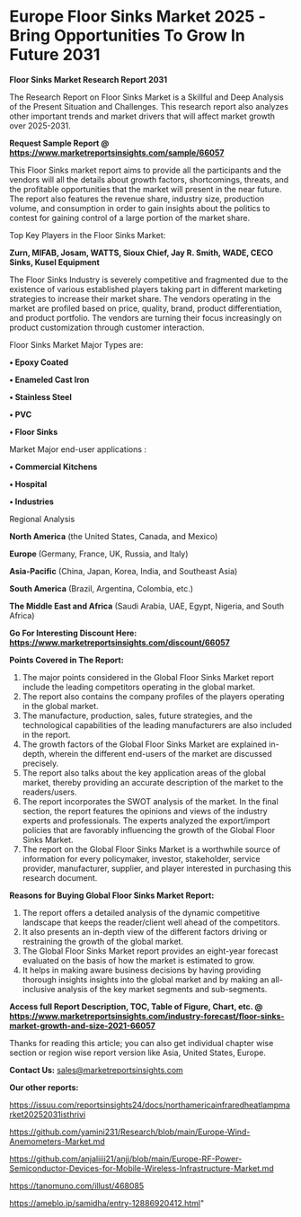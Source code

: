 # Europe Floor Sinks Market 2025 -Bring Opportunities To Grow In Future 2031

<strong>Floor Sinks Market Research Report 2031</strong>

The Research Report on Floor Sinks Market is a Skillful and Deep Analysis of the Present Situation and Challenges. This research report also analyzes other important trends and market drivers that will affect market growth over 2025-2031.

<strong>Request Sample Report @ <a href=https://www.marketreportsinsights.com/sample/66057>https://www.marketreportsinsights.com/sample/66057</a></strong>

This Floor Sinks market report aims to provide all the participants and the vendors will all the details about growth factors, shortcomings, threats, and the profitable opportunities that the market will present in the near future. The report also features the revenue share, industry size, production volume, and consumption in order to gain insights about the politics to contest for gaining control of a large portion of the market share.

Top Key Players in the Floor Sinks Market:

<strong>Zurn, MIFAB, Josam, WATTS, Sioux Chief, Jay R. Smith, WADE, CECO Sinks, Kusel Equipment</strong>

The Floor Sinks Industry is severely competitive and fragmented due to the existence of various established players taking part in different marketing strategies to increase their market share. The vendors operating in the market are profiled based on price, quality, brand, product differentiation, and product portfolio. The vendors are turning their focus increasingly on product customization through customer interaction.

Floor Sinks Market Major Types are:

<strong>• Epoxy Coated

• Enameled Cast Iron

• Stainless Steel

• PVC

• Floor Sinks</strong>

Market Major end-user applications :

<strong>• Commercial Kitchens

• Hospital

• Industries</strong>

Regional Analysis

</u><strong><b>North America</b></strong> (the United States, Canada, and Mexico)

<strong><b>Europe </b></strong>(Germany, France, UK, Russia, and Italy)

<strong><b>Asia-Pacific</b></strong> (China, Japan, Korea, India, and Southeast Asia)

<strong><b>South America</b></strong> (Brazil, Argentina, Colombia, etc.)

<strong><b>The Middle East and Africa</b></strong> (Saudi Arabia, UAE, Egypt, Nigeria, and South Africa)

<strong>Go For Interesting Discount Here: <a href=https://www.marketreportsinsights.com/discount/66057>https://www.marketreportsinsights.com/discount/66057</a></strong>

<strong>Points Covered in The Report:</strong>
<ol>
  <li>The major points considered in the Global Floor Sinks Market report include the leading competitors operating in the global market.</li>
  <li>The report also contains the company profiles of the players operating in the global market.</li>
  <li>The manufacture, production, sales, future strategies, and the technological capabilities of the leading manufacturers are also included in the report.</li>
  <li>The growth factors of the Global Floor Sinks Market are explained in-depth, wherein the different end-users of the market are discussed precisely.</li>
  <li>The report also talks about the key application areas of the global market, thereby providing an accurate description of the market to the readers/users.</li>
  <li>The report incorporates the SWOT analysis of the market. In the final section, the report features the opinions and views of the industry experts and professionals. The experts analyzed the export/import policies that are favorably influencing the growth of the Global Floor Sinks Market.</li>
  <li>The report on the Global Floor Sinks Market is a worthwhile source of information for every policymaker, investor, stakeholder, service provider, manufacturer, supplier, and player interested in purchasing this research document.</li>
</ol>
<strong>Reasons for Buying Global Floor Sinks Market Report:</strong>

<ol>
  <li>The report offers a detailed analysis of the dynamic competitive landscape that keeps the reader/client well ahead of the competitors.</li>
  <li>It also presents an in-depth view of the different factors driving or restraining the growth of the global market.</li>
  <li>The Global Floor Sinks Market report provides an eight-year forecast evaluated on the basis of how the market is estimated to grow.</li>
  <li>It helps in making aware business decisions by having providing thorough insights insights into the global market and by making an all-inclusive analysis of the key market segments and sub-segments.</li>
</ol>
<strong>Access full Report Description, TOC, Table of Figure, Chart, etc. @ <a href=https://www.marketreportsinsights.com/industry-forecast/floor-sinks-market-growth-and-size-2021-66057>https://www.marketreportsinsights.com/industry-forecast/floor-sinks-market-growth-and-size-2021-66057</a></strong>


Thanks for reading this article; you can also get individual chapter wise section or region wise report version like Asia, United States, Europe.

<strong>Contact Us:</strong>
sales@marketreportsinsights.com

<strong>Our other reports:</strong>

<a href=https://issuu.com/reportsinsights24/docs/northamericainfraredheatlampmarket20252031isthrivi>https://issuu.com/reportsinsights24/docs/northamericainfraredheatlampmarket20252031isthrivi</a>

<a href=https://github.com/yamini231/Research/blob/main/Europe-Wind-Anemometers-Market.md>https://github.com/yamini231/Research/blob/main/Europe-Wind-Anemometers-Market.md</a>

<a href=https://github.com/anjaliiii21/anjj/blob/main/Europe-RF-Power-Semiconductor-Devices-for-Mobile-Wireless-Infrastructure-Market.md>https://github.com/anjaliiii21/anjj/blob/main/Europe-RF-Power-Semiconductor-Devices-for-Mobile-Wireless-Infrastructure-Market.md</a>

<a href=https://tanomuno.com/illust/468085>https://tanomuno.com/illust/468085</a>

<a href=https://ameblo.jp/samidha/entry-12886920412.html>https://ameblo.jp/samidha/entry-12886920412.html</a>"
